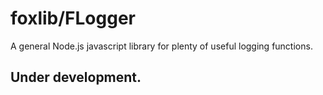 # foxlib/FLogger

A general Node.js javascript library for plenty of useful logging functions.

## Under development.